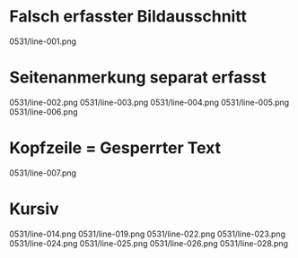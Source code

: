 # Falsch erfasster Bildausschnitt
0531/line-001.png
# Seitenanmerkung separat erfasst
0531/line-002.png
0531/line-003.png
0531/line-004.png
0531/line-005.png
0531/line-006.png
# Kopfzeile = Gesperrter Text
0531/line-007.png
# Kursiv
0531/line-014.png
0531/line-019.png
0531/line-022.png
0531/line-023.png
0531/line-024.png
0531/line-025.png
0531/line-026.png
0531/line-028.png
